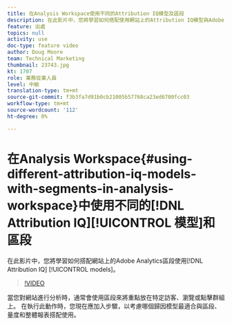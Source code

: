 ```yaml
---
title: 在Analysis Workspace使用不同的Attribution IQ模型及區段
description: 在此影片中，您將學習如何搭配使用網站上的Attribution IQ模型與Adobe Analytics區段。
feature: 出處
topics: null
activity: use
doc-type: feature video
author: Doug Moore
team: Technical Marketing
thumbnail: 23743.jpg
kt: 1707
role: 業務從業人員
level: 中級
translation-type: tm+mt
source-git-commit: f3b3fa7d91b0cb21005b57768ca23ed6700fcc03
workflow-type: tm+mt
source-wordcount: '112'
ht-degree: 0%

---
```



# 在Analysis Workspace{#using-different-attribution-iq-models-with-segments-in-analysis-workspace}中使用不同的[!DNL Attribution IQ][!UICONTROL 模型]和區段

在此影片中，您將學習如何搭配網站上的Adobe Analytics區段使用[!DNL Attribution IQ] [!UICONTROL models]。

>[!VIDEO](https://video.tv.adobe.com/v/23743/?quality=12)

當您對網站進行分析時，通常會使用區段來將重點放在特定訪客、瀏覽或點擊群組上。 在執行此動作時，您現在應加入步驟，以考慮哪個歸因模型最適合與區段、量度和整體報表搭配使用。
